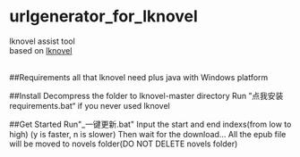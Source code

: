 # urlgenerator_for_lknovel
lknovel assist tool<br />
based on [lknovel](https://github.com/bebound/lknovel)<br /><br />

##Requirements
		all that lknovel need plus java with Windows platform

##Install
		Decompress the folder to lknovel-master directory
		Run ”点我安装requirements.bat“ if you never used lknovel

##Get Started
		Run"_一键更新.bat"
		Input the start and end indexs(from low to high)
		(y is faster, n is slower) 
		Then wait for the download...
		All the epub file will be moved to novels folder(DO NOT DELETE novels folder)